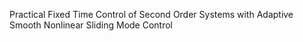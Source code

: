 Practical Fixed Time Control of Second Order Systems with Adaptive Smooth Nonlinear Sliding Mode Control
